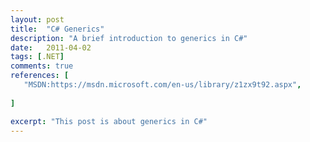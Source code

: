 ```yaml
---
layout: post
title:  "C# Generics"
description: "A brief introduction to generics in C#"
date:   2011-04-02
tags: [.NET]
comments: true
references: [
   "MSDN:https://msdn.microsoft.com/en-us/library/z1zx9t92.aspx",
   
]

excerpt: "This post is about generics in C#"
---  
```


